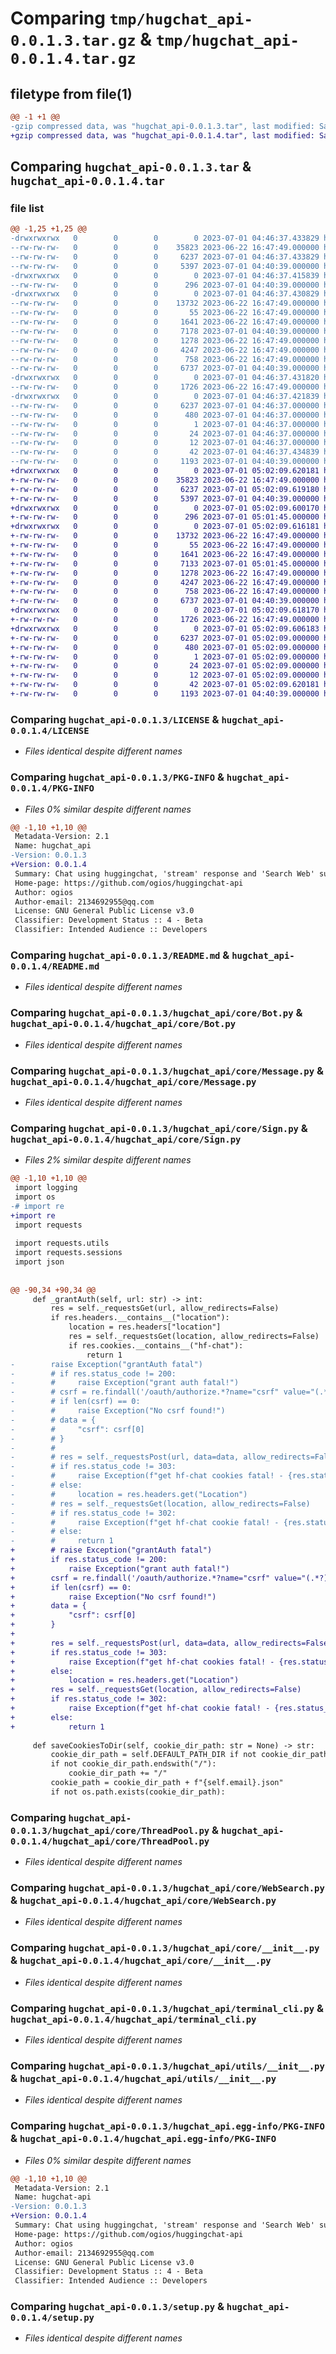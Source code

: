 # Comparing `tmp/hugchat_api-0.0.1.3.tar.gz` & `tmp/hugchat_api-0.0.1.4.tar.gz`

## filetype from file(1)

```diff
@@ -1 +1 @@
-gzip compressed data, was "hugchat_api-0.0.1.3.tar", last modified: Sat Jul  1 04:46:37 2023, max compression
+gzip compressed data, was "hugchat_api-0.0.1.4.tar", last modified: Sat Jul  1 05:02:09 2023, max compression
```

## Comparing `hugchat_api-0.0.1.3.tar` & `hugchat_api-0.0.1.4.tar`

### file list

```diff
@@ -1,25 +1,25 @@
-drwxrwxrwx   0        0        0        0 2023-07-01 04:46:37.433829 hugchat_api-0.0.1.3/
--rw-rw-rw-   0        0        0    35823 2023-06-22 16:47:49.000000 hugchat_api-0.0.1.3/LICENSE
--rw-rw-rw-   0        0        0     6237 2023-07-01 04:46:37.433829 hugchat_api-0.0.1.3/PKG-INFO
--rw-rw-rw-   0        0        0     5397 2023-07-01 04:40:39.000000 hugchat_api-0.0.1.3/README.md
-drwxrwxrwx   0        0        0        0 2023-07-01 04:46:37.415839 hugchat_api-0.0.1.3/hugchat_api/
--rw-rw-rw-   0        0        0      296 2023-07-01 04:40:39.000000 hugchat_api-0.0.1.3/hugchat_api/__init__.py
-drwxrwxrwx   0        0        0        0 2023-07-01 04:46:37.430829 hugchat_api-0.0.1.3/hugchat_api/core/
--rw-rw-rw-   0        0        0    13732 2023-06-22 16:47:49.000000 hugchat_api-0.0.1.3/hugchat_api/core/Bot.py
--rw-rw-rw-   0        0        0       55 2023-06-22 16:47:49.000000 hugchat_api-0.0.1.3/hugchat_api/core/Exceptions.py
--rw-rw-rw-   0        0        0     1641 2023-06-22 16:47:49.000000 hugchat_api-0.0.1.3/hugchat_api/core/Message.py
--rw-rw-rw-   0        0        0     7178 2023-07-01 04:40:39.000000 hugchat_api-0.0.1.3/hugchat_api/core/Sign.py
--rw-rw-rw-   0        0        0     1278 2023-06-22 16:47:49.000000 hugchat_api-0.0.1.3/hugchat_api/core/ThreadPool.py
--rw-rw-rw-   0        0        0     4247 2023-06-22 16:47:49.000000 hugchat_api-0.0.1.3/hugchat_api/core/WebSearch.py
--rw-rw-rw-   0        0        0      758 2023-06-22 16:47:49.000000 hugchat_api-0.0.1.3/hugchat_api/core/__init__.py
--rw-rw-rw-   0        0        0     6737 2023-07-01 04:40:39.000000 hugchat_api-0.0.1.3/hugchat_api/terminal_cli.py
-drwxrwxrwx   0        0        0        0 2023-07-01 04:46:37.431820 hugchat_api-0.0.1.3/hugchat_api/utils/
--rw-rw-rw-   0        0        0     1726 2023-06-22 16:47:49.000000 hugchat_api-0.0.1.3/hugchat_api/utils/__init__.py
-drwxrwxrwx   0        0        0        0 2023-07-01 04:46:37.421839 hugchat_api-0.0.1.3/hugchat_api.egg-info/
--rw-rw-rw-   0        0        0     6237 2023-07-01 04:46:37.000000 hugchat_api-0.0.1.3/hugchat_api.egg-info/PKG-INFO
--rw-rw-rw-   0        0        0      480 2023-07-01 04:46:37.000000 hugchat_api-0.0.1.3/hugchat_api.egg-info/SOURCES.txt
--rw-rw-rw-   0        0        0        1 2023-07-01 04:46:37.000000 hugchat_api-0.0.1.3/hugchat_api.egg-info/dependency_links.txt
--rw-rw-rw-   0        0        0       24 2023-07-01 04:46:37.000000 hugchat_api-0.0.1.3/hugchat_api.egg-info/requires.txt
--rw-rw-rw-   0        0        0       12 2023-07-01 04:46:37.000000 hugchat_api-0.0.1.3/hugchat_api.egg-info/top_level.txt
--rw-rw-rw-   0        0        0       42 2023-07-01 04:46:37.434839 hugchat_api-0.0.1.3/setup.cfg
--rw-rw-rw-   0        0        0     1193 2023-07-01 04:40:39.000000 hugchat_api-0.0.1.3/setup.py
+drwxrwxrwx   0        0        0        0 2023-07-01 05:02:09.620181 hugchat_api-0.0.1.4/
+-rw-rw-rw-   0        0        0    35823 2023-06-22 16:47:49.000000 hugchat_api-0.0.1.4/LICENSE
+-rw-rw-rw-   0        0        0     6237 2023-07-01 05:02:09.619180 hugchat_api-0.0.1.4/PKG-INFO
+-rw-rw-rw-   0        0        0     5397 2023-07-01 04:40:39.000000 hugchat_api-0.0.1.4/README.md
+drwxrwxrwx   0        0        0        0 2023-07-01 05:02:09.600170 hugchat_api-0.0.1.4/hugchat_api/
+-rw-rw-rw-   0        0        0      296 2023-07-01 05:01:45.000000 hugchat_api-0.0.1.4/hugchat_api/__init__.py
+drwxrwxrwx   0        0        0        0 2023-07-01 05:02:09.616181 hugchat_api-0.0.1.4/hugchat_api/core/
+-rw-rw-rw-   0        0        0    13732 2023-06-22 16:47:49.000000 hugchat_api-0.0.1.4/hugchat_api/core/Bot.py
+-rw-rw-rw-   0        0        0       55 2023-06-22 16:47:49.000000 hugchat_api-0.0.1.4/hugchat_api/core/Exceptions.py
+-rw-rw-rw-   0        0        0     1641 2023-06-22 16:47:49.000000 hugchat_api-0.0.1.4/hugchat_api/core/Message.py
+-rw-rw-rw-   0        0        0     7133 2023-07-01 05:01:45.000000 hugchat_api-0.0.1.4/hugchat_api/core/Sign.py
+-rw-rw-rw-   0        0        0     1278 2023-06-22 16:47:49.000000 hugchat_api-0.0.1.4/hugchat_api/core/ThreadPool.py
+-rw-rw-rw-   0        0        0     4247 2023-06-22 16:47:49.000000 hugchat_api-0.0.1.4/hugchat_api/core/WebSearch.py
+-rw-rw-rw-   0        0        0      758 2023-06-22 16:47:49.000000 hugchat_api-0.0.1.4/hugchat_api/core/__init__.py
+-rw-rw-rw-   0        0        0     6737 2023-07-01 04:40:39.000000 hugchat_api-0.0.1.4/hugchat_api/terminal_cli.py
+drwxrwxrwx   0        0        0        0 2023-07-01 05:02:09.618170 hugchat_api-0.0.1.4/hugchat_api/utils/
+-rw-rw-rw-   0        0        0     1726 2023-06-22 16:47:49.000000 hugchat_api-0.0.1.4/hugchat_api/utils/__init__.py
+drwxrwxrwx   0        0        0        0 2023-07-01 05:02:09.606183 hugchat_api-0.0.1.4/hugchat_api.egg-info/
+-rw-rw-rw-   0        0        0     6237 2023-07-01 05:02:09.000000 hugchat_api-0.0.1.4/hugchat_api.egg-info/PKG-INFO
+-rw-rw-rw-   0        0        0      480 2023-07-01 05:02:09.000000 hugchat_api-0.0.1.4/hugchat_api.egg-info/SOURCES.txt
+-rw-rw-rw-   0        0        0        1 2023-07-01 05:02:09.000000 hugchat_api-0.0.1.4/hugchat_api.egg-info/dependency_links.txt
+-rw-rw-rw-   0        0        0       24 2023-07-01 05:02:09.000000 hugchat_api-0.0.1.4/hugchat_api.egg-info/requires.txt
+-rw-rw-rw-   0        0        0       12 2023-07-01 05:02:09.000000 hugchat_api-0.0.1.4/hugchat_api.egg-info/top_level.txt
+-rw-rw-rw-   0        0        0       42 2023-07-01 05:02:09.620181 hugchat_api-0.0.1.4/setup.cfg
+-rw-rw-rw-   0        0        0     1193 2023-07-01 04:40:39.000000 hugchat_api-0.0.1.4/setup.py
```

### Comparing `hugchat_api-0.0.1.3/LICENSE` & `hugchat_api-0.0.1.4/LICENSE`

 * *Files identical despite different names*

### Comparing `hugchat_api-0.0.1.3/PKG-INFO` & `hugchat_api-0.0.1.4/PKG-INFO`

 * *Files 0% similar despite different names*

```diff
@@ -1,10 +1,10 @@
 Metadata-Version: 2.1
 Name: hugchat_api
-Version: 0.0.1.3
+Version: 0.0.1.4
 Summary: Chat using huggingchat, 'stream' response and 'Search Web' supported.
 Home-page: https://github.com/ogios/huggingchat-api
 Author: ogios
 Author-email: 2134692955@qq.com
 License: GNU General Public License v3.0
 Classifier: Development Status :: 4 - Beta
 Classifier: Intended Audience :: Developers
```

### Comparing `hugchat_api-0.0.1.3/README.md` & `hugchat_api-0.0.1.4/README.md`

 * *Files identical despite different names*

### Comparing `hugchat_api-0.0.1.3/hugchat_api/core/Bot.py` & `hugchat_api-0.0.1.4/hugchat_api/core/Bot.py`

 * *Files identical despite different names*

### Comparing `hugchat_api-0.0.1.3/hugchat_api/core/Message.py` & `hugchat_api-0.0.1.4/hugchat_api/core/Message.py`

 * *Files identical despite different names*

### Comparing `hugchat_api-0.0.1.3/hugchat_api/core/Sign.py` & `hugchat_api-0.0.1.4/hugchat_api/core/Sign.py`

 * *Files 2% similar despite different names*

```diff
@@ -1,10 +1,10 @@
 import logging
 import os
-# import re
+import re
 import requests
 
 import requests.utils
 import requests.sessions
 import json
 
 
@@ -90,34 +90,34 @@
     def _grantAuth(self, url: str) -> int:
         res = self._requestsGet(url, allow_redirects=False)
         if res.headers.__contains__("location"):
             location = res.headers["location"]
             res = self._requestsGet(location, allow_redirects=False)
             if res.cookies.__contains__("hf-chat"):
                 return 1
-        raise Exception("grantAuth fatal")
-        # if res.status_code != 200:
-        #     raise Exception("grant auth fatal!")
-        # csrf = re.findall('/oauth/authorize.*?name="csrf" value="(.*?)"', res.text)
-        # if len(csrf) == 0:
-        #     raise Exception("No csrf found!")
-        # data = {
-        #     "csrf": csrf[0]
-        # }
-        #
-        # res = self._requestsPost(url, data=data, allow_redirects=False)
-        # if res.status_code != 303:
-        #     raise Exception(f"get hf-chat cookies fatal! - {res.status_code}")
-        # else:
-        #     location = res.headers.get("Location")
-        # res = self._requestsGet(location, allow_redirects=False)
-        # if res.status_code != 302:
-        #     raise Exception(f"get hf-chat cookie fatal! - {res.status_code}")
-        # else:
-        #     return 1
+        # raise Exception("grantAuth fatal")
+        if res.status_code != 200:
+            raise Exception("grant auth fatal!")
+        csrf = re.findall('/oauth/authorize.*?name="csrf" value="(.*?)"', res.text)
+        if len(csrf) == 0:
+            raise Exception("No csrf found!")
+        data = {
+            "csrf": csrf[0]
+        }
+
+        res = self._requestsPost(url, data=data, allow_redirects=False)
+        if res.status_code != 303:
+            raise Exception(f"get hf-chat cookies fatal! - {res.status_code}")
+        else:
+            location = res.headers.get("Location")
+        res = self._requestsGet(location, allow_redirects=False)
+        if res.status_code != 302:
+            raise Exception(f"get hf-chat cookie fatal! - {res.status_code}")
+        else:
+            return 1
     
     def saveCookiesToDir(self, cookie_dir_path: str = None) -> str:
         cookie_dir_path = self.DEFAULT_PATH_DIR if not cookie_dir_path else cookie_dir_path
         if not cookie_dir_path.endswith("/"):
             cookie_dir_path += "/"
         cookie_path = cookie_dir_path + f"{self.email}.json"
         if not os.path.exists(cookie_dir_path):
```

### Comparing `hugchat_api-0.0.1.3/hugchat_api/core/ThreadPool.py` & `hugchat_api-0.0.1.4/hugchat_api/core/ThreadPool.py`

 * *Files identical despite different names*

### Comparing `hugchat_api-0.0.1.3/hugchat_api/core/WebSearch.py` & `hugchat_api-0.0.1.4/hugchat_api/core/WebSearch.py`

 * *Files identical despite different names*

### Comparing `hugchat_api-0.0.1.3/hugchat_api/core/__init__.py` & `hugchat_api-0.0.1.4/hugchat_api/core/__init__.py`

 * *Files identical despite different names*

### Comparing `hugchat_api-0.0.1.3/hugchat_api/terminal_cli.py` & `hugchat_api-0.0.1.4/hugchat_api/terminal_cli.py`

 * *Files identical despite different names*

### Comparing `hugchat_api-0.0.1.3/hugchat_api/utils/__init__.py` & `hugchat_api-0.0.1.4/hugchat_api/utils/__init__.py`

 * *Files identical despite different names*

### Comparing `hugchat_api-0.0.1.3/hugchat_api.egg-info/PKG-INFO` & `hugchat_api-0.0.1.4/hugchat_api.egg-info/PKG-INFO`

 * *Files 0% similar despite different names*

```diff
@@ -1,10 +1,10 @@
 Metadata-Version: 2.1
 Name: hugchat-api
-Version: 0.0.1.3
+Version: 0.0.1.4
 Summary: Chat using huggingchat, 'stream' response and 'Search Web' supported.
 Home-page: https://github.com/ogios/huggingchat-api
 Author: ogios
 Author-email: 2134692955@qq.com
 License: GNU General Public License v3.0
 Classifier: Development Status :: 4 - Beta
 Classifier: Intended Audience :: Developers
```

### Comparing `hugchat_api-0.0.1.3/setup.py` & `hugchat_api-0.0.1.4/setup.py`

 * *Files identical despite different names*

